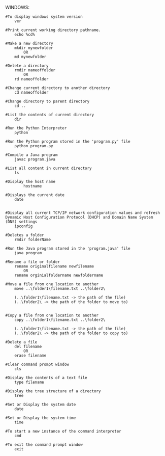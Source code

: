 WINDOWS:

	#To display windows system version
		ver
		
	#Print current working directory pathname.
		echo %cd%

	#Make a new directory
		mkdir mynewfolder
			OR
		md mynewfolder
	
	#Delete a directory
		rmdir nameoffolder
			OR
		rd nameoffolder

	#Change current directory to another directory
		cd nameoffolder

	#Change directory to parent directory
		cd ..

	#List the contents of current directory
		dir

	#Run the Python Interpreter
		python

	#Run the Python program stored in the 'program.py' file
		python program.py
		
	#Compile a Java program
		javac program.java

	#List all content in current directory
		ls

	#Display the host name
	        hostname
		
	#Displays the current date
		date


	#Display all current TCP/IP network configuration values and refresh Dynamic Host Configuration Protocol (DHCP) and Domain Name System (DNS) settings
		ipconfig

	#Deletes a folder
		rmdir folderName
    
	#Run the Java program stored in the 'program.java' file
		java program

	#Rename a file or folder
		rename originalfilename newfilename
			OR
		rename orginialfoldername newfoldername
		
	#Move a file from one location to another
		move ..\folder1\filename.txt ..\folder2\     
		
		(..\folder1\filename.txt -> the path of the file)
		(..\folder2\ -> the path of the folder to move to)
		
	
	#Copy a file from one location to another
		copy ..\folder1\filename.txt ..\folder2\
		
		(..\folder1\filename.txt -> the path of the file)
		(..\folder2\ -> the path of the folder to copy to)
		
	#Delete a file
		del filename
			OR
		erase filename
	
	#Clear command prompt window
		cls
		
	#Display the contents of a text file
		type filename
	
	#Display the tree structure of a directory
		tree
		
	#Set or Display the system date
		date
		
	#Set or Display the system time
		time
		
	#To start a new instance of the command interpreter
		cmd
		
	#To exit the command prompt window
		exit
	
